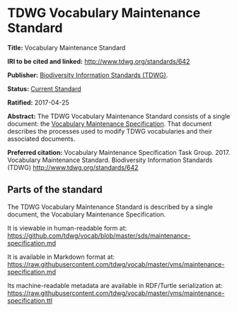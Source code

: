 # TDWG Vocabulary Maintenance Standard

**Title:** Vocabulary Maintenance Standard

**IRI to be cited and linked:** http://www.tdwg.org/standards/642

**Publisher:** [Biodiversity Information Standards (TDWG)](http://www.tdwg.org/).

**Status:** [Current Standard](http://www.tdwg.org/standards/status-and-categories/)

**Ratified:** 2017-04-25

**Abstract:** The TDWG Vocabulary Maintenance Standard consists of a single document: the [Vocabulary Maintenance Specification](maintenance-specification.md).  That document describes the processes used to modify TDWG vocabularies and their associated documents.

**Preferred citation:**
Vocabulary Maintenance Specification Task Group. 2017. Vocabulary Maintenance Standard. Biodiversity Information Standards (TDWG) http://www.tdwg.org/standards/642

## Parts of the standard

The TDWG Vocabulary Maintenance Standard is described by a single document, the Vocabulary Maintenance Specification.

It is viewable in human-readable form at:
https://github.com/tdwg/vocab/blob/master/sds/maintenance-specification.md

It is available in Markdown format at: https://raw.githubusercontent.com/tdwg/vocab/master/vms/maintenance-specification.md

Its machine-readable metadata are available in RDF/Turtle serialization at:
https://raw.githubusercontent.com/tdwg/vocab/master/vms/maintenance-specification.ttl
